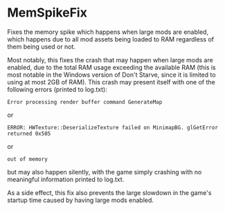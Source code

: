 MemSpikeFix
=====================

Fixes the memory spike which happens when large mods are enabled, which happens due to all mod assets being loaded to RAM regardless of them being used or not.

Most notably, this fixes the crash that may happen when large mods are enabled, due to the total RAM usage exceeding the available RAM (this is most notable in the Windows version of Don't Starve, since it is limited to using at most 2GB of RAM). This crash may present itself with one of the following errors (printed to log.txt):

	Error processing render buffer command GenerateMap

or

	ERROR: HWTexture::DeserializeTexture failed on MinimapBG. glGetError returned 0x505

or

	out of memory

but may also happen silently, with the game simply crashing with no meaningful information printed to log.txt.

As a side effect, this fix also prevents the large slowdown in the game's startup time caused by having large mods enabled.
